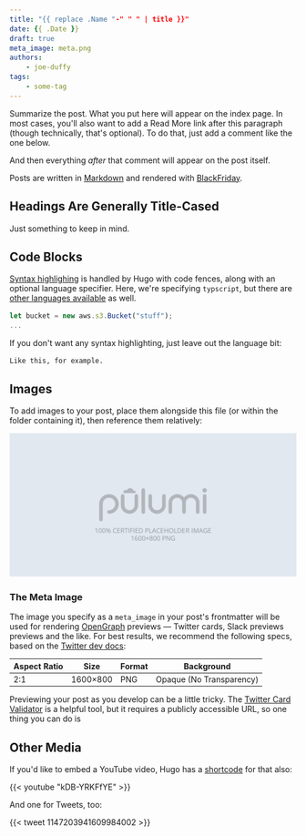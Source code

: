 ```yaml
---
title: "{{ replace .Name "-" " " | title }}"
date: {{ .Date }}
draft: true
meta_image: meta.png
authors:
    - joe-duffy
tags:
    - some-tag
---
```


Summarize the post. What you put here will appear on the index page. In most cases, you'll also want to add a Read More link after this paragraph (though technically, that's optional). To do that, just add a comment like the one below.

<!--more-->

And then everything _after_ that comment will appear on the post itself.

Posts are written in [Markdown](https://daringfireball.net/projects/markdown/) and rendered with [BlackFriday](https://github.com/russross/blackfriday).

## Headings Are Generally Title-Cased

Just something to keep in mind.

## Code Blocks

[Syntax highlighing](https://gohugo.io/content-management/syntax-highlighting/) is handled by Hugo with code fences, along with an optional language specifier. Here, we're specifying `typscript`, but there are [other languages available](https://gohugo.io/content-management/syntax-highlighting/#list-of-chroma-highlighting-languages) as well.

```typescript
let bucket = new aws.s3.Bucket("stuff");
...
```

If you don't want any syntax highlighting, just leave out the language bit:

```
Like this, for example.
```

## Images

To add images to your post, place them alongside this file (or within the folder containing it), then reference them relatively:

![Placeholder Image](meta.png)

### The Meta Image

The image you specify as a `meta_image` in your post's frontmatter will be used for rendering [OpenGraph](http://ogp.me/) previews &mdash; Twitter cards, Slack previews previews and the like. For best results, we recommend the following specs, based on the [Twitter dev docs](https://developer.twitter.com/en/docs/tweets/optimize-with-cards/overview/abouts-cards):

Aspect Ratio  | Size          | Format  | Background
------------- | ------------- | ------- | ------------------------
2:1           | 1600×800      | PNG     | Opaque (No Transparency)

Previewing your post as you develop can be a little tricky. The [Twitter Card Validator](https://cards-dev.twitter.com/validator) is a helpful tool, but it requires a publicly accessible URL, so one thing you can do is

## Other Media

If you'd like to embed a YouTube video, Hugo has a [shortcode](https://gohugo.io/content-management/shortcodes/) for that also:

{{< youtube "kDB-YRKFfYE" >}}

And one for Tweets, too:

{{< tweet 1147203941609984002 >}}
